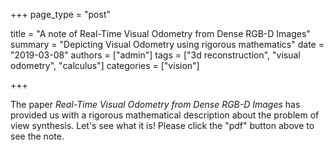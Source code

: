 +++
page_type = "post"

title = "A note of Real-Time Visual Odometry from Dense RGB-D Images"
summary = "Depicting Visual Odometry using rigorous mathematics"
date = "2019-03-08"
authors = ["admin"]
tags = ["3d reconstruction", "visual odometry", "calculus"]
categories = ["vision"]

+++

The paper _Real-Time Visual Odometry from Dense RGB-D Images_ has provided us with a rigorous mathematical description about the problem of view synthesis. Let's see what it is! Please click the "pdf" button above to see the note.